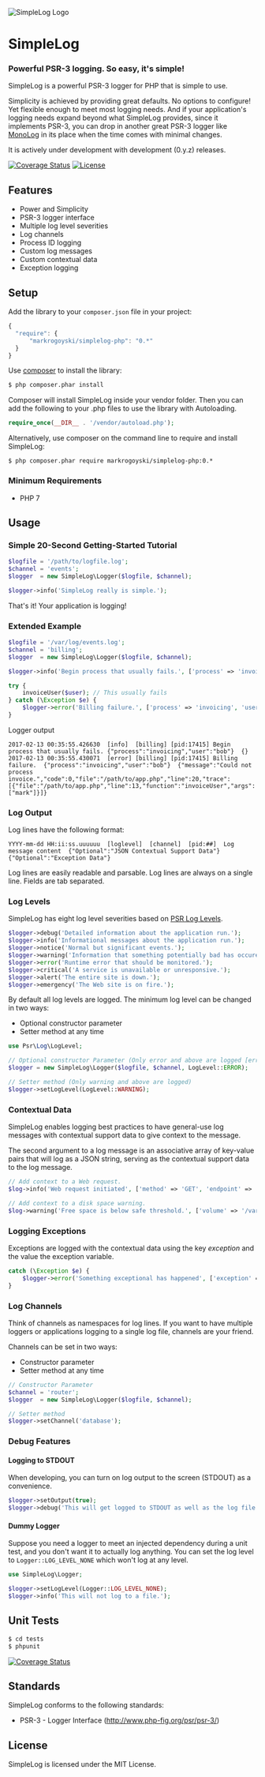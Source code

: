 ![SimpleLog Logo](https://github.com/markrogoyski/simplelog-php/blob/main/docs/image/SimpleLogLogo.png?raw=true)

SimpleLog
=====================

### Powerful PSR-3 logging. So easy, it's simple!

SimpleLog is a powerful PSR-3 logger for PHP that is simple to use.

Simplicity is achieved by providing great defaults. No options to configure! Yet flexible enough to meet most logging needs.
And if your application's logging needs expand beyond what SimpleLog provides, since it implements PSR-3, you can drop in
another great PSR-3 logger like [MonoLog](https://github.com/Seldaek/monolog) in its place when the time comes with minimal changes.

It is actively under development with development (0.y.z) releases.

[![Coverage Status](https://coveralls.io/repos/github/markrogoyski/simplelog-php/badge.svg?branch=master)](https://coveralls.io/github/markrogoyski/simplelog-php?branch=master)
[![License](https://poser.pugx.org/markrogoyski/simplelog-php/license)](https://packagist.org/packages/markrogoyski/simplelog-php)

Features
--------

 * Power and Simplicity
 * PSR-3 logger interface
 * Multiple log level severities
 * Log channels
 * Process ID logging
 * Custom log messages
 * Custom contextual data
 * Exception logging

Setup
-----

 Add the library to your `composer.json` file in your project:

```javascript
{
  "require": {
      "markrogoyski/simplelog-php": "0.*"
  }
}
```

Use [composer](http://getcomposer.org) to install the library:

```bash
$ php composer.phar install
```

Composer will install SimpleLog inside your vendor folder. Then you can add the following to your
.php files to use the library with Autoloading.

```php
require_once(__DIR__ . '/vendor/autoload.php');
```

Alternatively, use composer on the command line to require and install SimpleLog:

```
$ php composer.phar require markrogoyski/simplelog-php:0.*
```

### Minimum Requirements
 * PHP 7

Usage
-----

### Simple 20-Second Getting-Started Tutorial
```php
$logfile = '/path/to/logfile.log';
$channel = 'events';
$logger  = new SimpleLog\Logger($logfile, $channel);

$logger->info('SimpleLog really is simple.');
```

That's it! Your application is logging!

### Extended Example
```php
$logfile = '/var/log/events.log';
$channel = 'billing';
$logger  = new SimpleLog\Logger($logfile, $channel);

$logger->info('Begin process that usually fails.', ['process' => 'invoicing', 'user' => $user]);

try {
    invoiceUser($user); // This usually fails
} catch (\Exception $e) {
    $logger->error('Billing failure.', ['process' => 'invoicing', 'user' => $user, 'exception' => $e]);
}
```

Logger output
```
2017-02-13 00:35:55.426630  [info]  [billing] [pid:17415] Begin process that usually fails. {"process":"invoicing","user":"bob"}  {}
2017-02-13 00:35:55.430071  [error] [billing] [pid:17415] Billing failure.  {"process":"invoicing","user":"bob"}  {"message":"Could not process invoice.","code":0,"file":"/path/to/app.php","line":20,"trace":[{"file":"/path/to/app.php","line":13,"function":"invoiceUser","args":["mark"]}]}
```

### Log Output
Log lines have the following format:
```
YYYY-mm-dd HH:ii:ss.uuuuuu  [loglevel]  [channel]  [pid:##]  Log message content  {"Optional":"JSON Contextual Support Data"}  {"Optional":"Exception Data"}
```

Log lines are easily readable and parsable. Log lines are always on a single line. Fields are tab separated.

### Log Levels

SimpleLog has eight log level severities based on [PSR Log Levels](http://www.php-fig.org/psr/psr-3/#psrlogloglevel).

```php
$logger->debug('Detailed information about the application run.');
$logger->info('Informational messages about the application run.');
$logger->notice('Normal but significant events.');
$logger->warning('Information that something potentially bad has occured.');
$logger->error('Runtime error that should be monitored.');
$logger->critical('A service is unavailable or unresponsive.');
$logger->alert('The entire site is down.');
$logger->emergency('The Web site is on fire.');
```

By default all log levels are logged. The minimum log level can be changed in two ways:
 * Optional constructor parameter
 * Setter method at any time

```php
use Psr\Log\LogLevel;

// Optional constructor Parameter (Only error and above are logged [error, critical, alert, emergency])
$logger = new SimpleLog\Logger($logfile, $channel, LogLevel::ERROR);

// Setter method (Only warning and above are logged)
$logger->setLogLevel(LogLevel::WARNING);
```

### Contextual Data
SimpleLog enables logging best practices to have general-use log messages with contextual support data to give context to the message.

The second argument to a log message is an associative array of key-value pairs that will log as a JSON string, serving as the contextual support data to the log message.

```php
// Add context to a Web request.
$log->info('Web request initiated', ['method' => 'GET', 'endpoint' => 'user/account', 'queryParameters' => 'id=1234']);

// Add context to a disk space warning.
$log->warning('Free space is below safe threshold.', ['volume' => '/var/log', 'availablePercent' => 4]);
```

### Logging Exceptions
Exceptions are logged with the contextual data using the key *exception* and the value the exception variable.

```php
catch (\Exception $e) {
    $logger->error('Something exceptional has happened', ['exception' => $e]);
}
```

### Log Channels
Think of channels as namespaces for log lines. If you want to have multiple loggers or applications logging to a single log file, channels are your friend.

Channels can be set in two ways:
 * Constructor parameter
 * Setter method at any time

```php
// Constructor Parameter
$channel = 'router';
$logger  = new SimpleLog\Logger($logfile, $channel);

// Setter method
$logger->setChannel('database');
```

### Debug Features
#### Logging to STDOUT
When developing, you can turn on log output to the screen (STDOUT) as a convenience.

```php
$logger->setOutput(true);
$logger->debug('This will get logged to STDOUT as well as the log file.');
```

#### Dummy Logger
Suppose you need a logger to meet an injected dependency during a unit test, and you don't want it to actually log anything.
You can set the log level to ```Logger::LOG_LEVEL_NONE``` which won't log at any level.

```php
use SimpleLog\Logger;

$logger->setLogLevel(Logger::LOG_LEVEL_NONE);
$logger->info('This will not log to a file.');
```

Unit Tests
----------

```bash
$ cd tests
$ phpunit
```

[![Coverage Status](https://coveralls.io/repos/github/markrogoyski/simplelog-php/badge.svg?branch=master)](https://coveralls.io/github/markrogoyski/simplelog-php?branch=master)

Standards
---------

SimpleLog conforms to the following standards:

 * PSR-3 - Logger Interface (http://www.php-fig.org/psr/psr-3/)

License
-------

SimpleLog is licensed under the MIT License.

